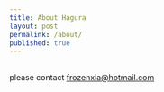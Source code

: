 ```yaml
---
title: About Hagura
layout: post
permalink: /about/
published: true
---
```

## 
please contact frozenxia@hotmail.com
